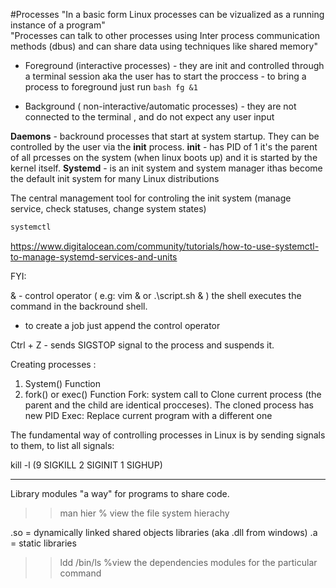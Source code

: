 #Processes 
"In a basic form Linux processes can be vizualized as a running instance of a program"  
"Processes can talk to other processes using Inter process communication methods (dbus) and can share data using techniques like shared memory"

* Foreground (interactive processes) - they are init and controlled through a terminal session aka the user has to start the proccess
				     - to bring a process to foreground just run  ```bash fg &1```

	
* Background ( non-interactive/automatic processes) - they are not connected to the terminal , and do not expect any user input

**Daemons** - backround processes that start at system startup. They can be controlled by the user via the __init__ process.
**init** - has PID of 1 it's the parent of all prcesses on the system (when linux boots up) and it is started by the kernel itself.
**Systemd** -  is an init system and system manager ithas become the default init system for many Linux distributions

The central management tool for controling the init system (manage service, check statuses, change system states)

```bash
systemctl 
```
 https://www.digitalocean.com/community/tutorials/how-to-use-systemctl-to-manage-systemd-services-and-units
 
FYI:

& - control operator ( e.g: vim & or .\script.sh & ) the shell executes the command in the backround shell.
  - to create a job just append the control operator

Ctrl + Z - sends SIGSTOP signal to the process and suspends it.


Creating processes :

1) System() Function 
2) fork() or exec() Function
  Fork: system call to Clone current process (the parent and the child are identical procceses). The cloned process has new PID
  Exec: Replace current program with a different one
  
  
  
  The fundamental way of controlling processes in Linux is by sending signals to them, to list all signals:
 
  kill -l (9 SIGKILL 2 SIGINIT 1 SIGHUP)

-----------------------------------------------------------------------------------------------------------------------------
Library modules "a way" for programs to share code.

>> man hier % view the file system hierachy 

.so = dynamically linked shared objects libraries (aka .dll from windows)
.a = static libraries

>> ldd /bin/ls  %view the dependencies modules for the particular command
